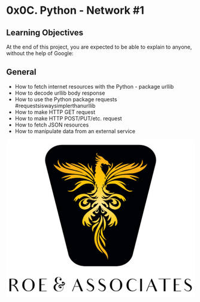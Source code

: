 # 0x0C. Python - Network #1

## Learning Objectives

At the end of this project, you are expected to be able to explain to anyone, without the help of Google:

## General

- How to fetch internet resources with the Python - package urllib
- How to decode urllib body response
- How to use the Python package requests #requestsiswaysimplerthanurllib
- How to make HTTP GET request
- How to make HTTP POST/PUT/etc. request
- How to fetch JSON resources
- How to manipulate data from an external service

![ROE LOGO](/images/roeHR-01.png)
